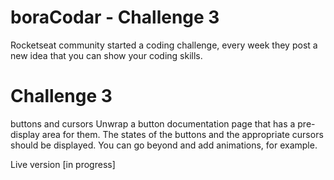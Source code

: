 # boraCodar - Challenge 3

Rocketseat community started a coding challenge, every week they post a new idea that you can show your coding skills.

# Challenge 3

buttons and cursors
Unwrap a button documentation page that has a pre-display area for them. The states of the buttons and the appropriate cursors should be displayed.
You can go beyond and add animations, for example.

Live version [in progress]

